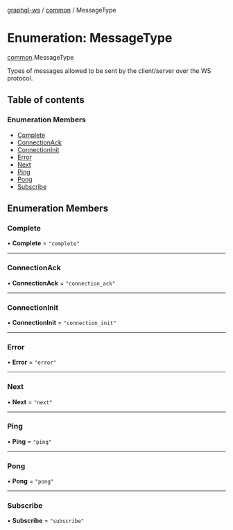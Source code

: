 [graphql-ws](../README.md) / [common](../modules/common.md) / MessageType

# Enumeration: MessageType

[common](../modules/common.md).MessageType

Types of messages allowed to be sent by the client/server over the WS protocol.

## Table of contents

### Enumeration Members

- [Complete](common.MessageType.md#complete)
- [ConnectionAck](common.MessageType.md#connectionack)
- [ConnectionInit](common.MessageType.md#connectioninit)
- [Error](common.MessageType.md#error)
- [Next](common.MessageType.md#next)
- [Ping](common.MessageType.md#ping)
- [Pong](common.MessageType.md#pong)
- [Subscribe](common.MessageType.md#subscribe)

## Enumeration Members

### Complete

• **Complete** = ``"complete"``

___

### ConnectionAck

• **ConnectionAck** = ``"connection_ack"``

___

### ConnectionInit

• **ConnectionInit** = ``"connection_init"``

___

### Error

• **Error** = ``"error"``

___

### Next

• **Next** = ``"next"``

___

### Ping

• **Ping** = ``"ping"``

___

### Pong

• **Pong** = ``"pong"``

___

### Subscribe

• **Subscribe** = ``"subscribe"``
